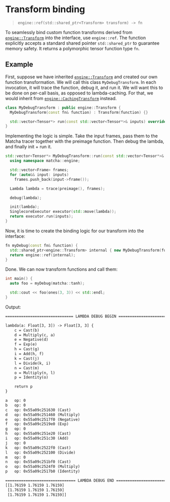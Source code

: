 # Transform binding
> `engine::ref(std::shared_ptr<Transform> transform) -> fn`

To seamlessly bind custom function transforms derived from 
[`engine::Transform`](engine/transform/) into the interface,
use `engine::ref`. The function explicitly accepts a standard shared
pointer `std::shared_ptr` to guarantee memory safety. It returns
a polymorphic tensor function type `fn`.

## Example

First, suppose we have inherited [`engine::Transform`](engine/transform)
and created our
own function transformation. We will call this class `MyDebugTransform`.
In each invocation, it will trace the function, debug it, and run it.
We will want this to be done on per-call basis, as opposed to
lambda-caching. For that, we would inherit from
[`engine::CachingTransform`](engine/transform/README#cachingtransform)
instead.

```cpp
class MyDebugTransform : public engine::Transform {
  MyDebugTransform(const fn& function) : Transform(function) {}

  std::vector<Tensor*> run(const std::vector<Tensor*>& inputs) override;
}
```

Implementing the logic is simple. Take the input frames, pass
them to the Matcha tracer together with the preimage function.
Then debug the lambda, and finally init + run it.

```cpp
std::vector<Tensor*> MyDebugTransform::run(const std::vector<Tensor*>& inputs) {
  using namespace matcha::engine;

  std::vector<Frame> frames;
  for (auto&& input: inputs)
    frames.push_back(input->frame());

  Lambda lambda = trace(preimage(), frames);

  debug(lambda);

  init(lambda);
  SinglecoreExecutor executor(std::move(lambda));
  return executor.run(inputs);
}
```

Now, it is time to create the binding logic for our transform into the interface:

```cpp
fn myDebug(const fn& function) {
  std::shared_ptr<engine::Transform> internal { new MyDebugTransform(function) };
  return engine::ref(internal);
}
```

Done. We can now transform functions and call them:

```cpp
int main() {
  auto foo = myDebug(matcha::tanh);

  std::cout << foo(ones(3, 3)) << std::endl;
}
```

Output:

```txt
============================== LAMBDA DEBUG BEGIN ==============================

lambda(a: Float[3, 3]) -> Float[3, 3] {
    c = Cast(b)
    d = Multiply(c, a)
    e = Negative(d)
    f = Exp(e)
    h = Cast(g)
    i = Add(h, f)
    k = Cast(j)
    l = Divide(k, i)
    n = Cast(m)
    o = Multiply(n, l)
    p = Identity(o)

    return p
}

a 	op: 0
b 	op: 0
c 	op: 0x55a09c251630 (Cast)
d 	op: 0x55a09c251460 (Multiply)
e 	op: 0x55a09c2517f0 (Negative)
f 	op: 0x55a09c2519e0 (Exp)
g 	op: 0
h 	op: 0x55a09c251e20 (Cast)
i 	op: 0x55a09c251c30 (Add)
j 	op: 0
k 	op: 0x55a09c2522f0 (Cast)
l 	op: 0x55a09c252100 (Divide)
m 	op: 0
n 	op: 0x55a09c251bf0 (Cast)
o 	op: 0x55a09c2524f0 (Multiply)
p 	op: 0x55a09c2517b0 (Identity)

=============================== LAMBDA DEBUG END ===============================
[[1.76159 1.76159 1.76159]
 [1.76159 1.76159 1.76159]
 [1.76159 1.76159 1.76159]]
```

